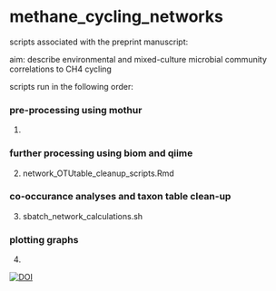 # methane_cycling_networks
scripts associated with the preprint manuscript:


aim: describe environmental and mixed-culture microbial community correlations to CH4 cycling



scripts run in the following order:
### pre-processing using mothur
1. <contributor Gaetan>

### further processing using biom and qiime
2. network_OTUtable_cleanup_scripts.Rmd

### co-occurance analyses and taxon table clean-up
3. sbatch_network_calculations.sh

### plotting graphs
4. <contributor Sarahi>

  <a href="https://zenodo.org/badge/latestdoi/366622350"><img src="https://zenodo.org/badge/366622350.svg" alt="DOI"></a>
